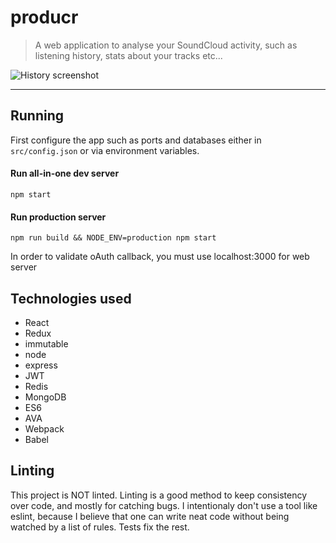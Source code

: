 producr
=======

> A web application to analyse your SoundCloud activity, such as listening history, stats about your tracks etc...

![History screenshot](https://raw.githubusercontent.com/pakokrew/producr/master/docs/screen1.jpg)

----------

## Running

First configure the app such as ports and databases either in `src/config.json` or via environment variables.

#### Run all-in-one dev server
`npm start`

#### Run production server
`npm run build && NODE_ENV=production npm start`

In order to validate oAuth callback, you must use localhost:3000 for web server

## Technologies used

- React
- Redux
- immutable
- node
- express
- JWT
- Redis
- MongoDB
- ES6
- AVA
- Webpack
- Babel

## Linting

This project is NOT linted. Linting is a good method to keep consistency over code, and mostly for catching bugs.
I intentionaly don't use a tool like eslint, because I believe that one can write neat code without being watched by a list of rules.
Tests fix the rest.
